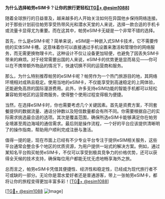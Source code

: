 **为什么选择帕劳eSIM卡？让你的旅行更轻松[[TG💪+ @esim1088](https://t.me/s/esim1088)]**

随着全球旅行的日益普及，越来越多的人开始关注如何在异国他乡保持网络连接。对于那些计划前往帕劳享受热带风光和潜水天堂的人来说，选择一款合适的手机卡或流量卡显得尤为重要。而在这其中，帕劳eSIM卡无疑是一个非常不错的选择。

首先，什么是eSIM卡呢？简单来说，eSIM是一种嵌入式SIM卡技术，它不需要传统的实体SIM卡槽。这意味着你可以直接通过手机设置来激活和管理你的网络服务，而无需更换物理卡片。这种设计不仅让设备更加轻便，也避免了因丢失SIM卡带来的麻烦。对于经常需要出国的人来说，eSIM卡的优势更是显而易见——你可以在不携带额外物品的情况下，快速切换不同的运营商和服务。

那么，为什么特别推荐帕劳的eSIM卡呢？帕劳作为一个热门旅游目的地，其网络环境相对成熟且稳定。使用当地的eSIM卡，不仅能享受到高速稳定的上网体验，还能避免高昂的国际漫游费用。此外，许多支持eSIM功能的智能手机都可以轻松兼容帕劳地区的运营商服务，使得整个使用过程变得极为便捷。

当然，在选择eSIM卡时，你也需要考虑几个关键因素。首先是资费方案，不同套餐提供的数据流量、通话分钟数以及短信数量都会有所不同。你需要根据自己的实际需求挑选最合适的选项。其次是覆盖范围，确保所选eSIM卡能够满足你在帕劳全境甚至周边海域的通信需求。最后则是操作流程，一个好的平台应该提供清晰明了的操作指南，帮助用户顺利完成注册与激活。

值得一提的是，现在市面上已经有不少专业平台专注于提供eSIM相关服务，这些平台通常会整合多个地区的优质资源，为用户提供一站式的解决方案。例如，通过某知名平台购买帕劳eSIM卡，不仅可以享受到极具竞争力的价格优势，还可以获得全天候的技术支持，确保每位用户都能无忧无虑地畅享海外之旅。

总而言之，帕劳eSIM卡凭借其便捷性、经济性和稳定性，已经成为现代旅行者不可或缺的一部分。无论你是潜水爱好者还是普通游客，带上一张帕劳eSIM卡，都将让你的旅程变得更加丰富多彩！[[TG💪+ @esim1088](https://t.me/s/esim1088)]

[[TG💪+ @esim1088](https://t.me/s/esim1088) ![Image](https://i.postimg.cc/4NQfJmqS/Snipaste-2025-05-13-00-14-12.png)]
